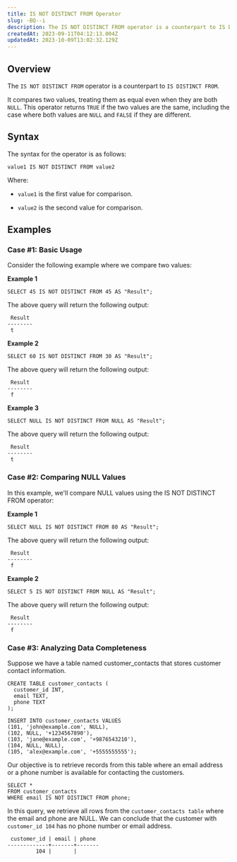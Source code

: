 ```yaml
---
title: IS NOT DISTINCT FROM Operator
slug: -BQ--i
description: The IS NOT DISTINCT FROM operator is a counterpart to IS DISTINCT FROM. It compares two values, treating them as equal even when they are both NULL.
createdAt: 2023-09-11T04:12:13.004Z
updatedAt: 2023-10-09T13:02:32.129Z
---
```


## **Overview**

The `IS NOT DISTINCT FROM` operator is a counterpart to `IS DISTINCT FROM`.&#x20;

It compares two values, treating them as equal even when they are both `NULL`. This operator returns `TRUE` if the two values are the same, including the case where both values are `NULL` and `FALSE` if they are different.

## **Syntax**

The syntax for the operator is as follows:

```pgsql
value1 IS NOT DISTINCT FROM value2
```

Where:

*   `value1` is the first value for comparison.

*   `value2` is the second value for comparison.

## **Examples**

### Case #1: Basic Usage

Consider the following example where we compare two values:

**Example 1**

```pgsql
SELECT 45 IS NOT DISTINCT FROM 45 AS "Result";  
```

The above query will return the following output:

```pgsql
 Result 
--------
 t
```

**Example 2**

```pgsql
SELECT 60 IS NOT DISTINCT FROM 30 AS "Result";    
```

The above query will return the following output:

```pgsql
 Result 
--------
 f
```

**Example 3**

```pgsql
SELECT NULL IS NOT DISTINCT FROM NULL AS "Result";
```

The above query will return the following output:

```pgsql
 Result 
--------
 t
```

### Case #2: Comparing NULL Values

In this example, we'll compare NULL values using the IS NOT DISTINCT FROM operator:

**Example 1**

```pgsql
SELECT NULL IS NOT DISTINCT FROM 80 AS "Result";   
```

The above query will return the following output:

```pgsql
 Result 
--------
 f
```

**Example 2**

```pgsql
SELECT 5 IS NOT DISTINCT FROM NULL AS "Result";
```

The above query will return the following output:

```pgsql
 Result 
--------
 f
```

### Case #3: Analyzing Data Completeness

Suppose we have a table named customer\_contacts that stores customer contact information.&#x20;

```pgsql
CREATE TABLE customer_contacts (
  customer_id INT,
  email TEXT,
  phone TEXT
);

INSERT INTO customer_contacts VALUES
(101, 'john@example.com', NULL),
(102, NULL, '+1234567890'),
(103, 'jane@example.com', '+9876543210'),
(104, NULL, NULL),
(105, 'alex@example.com', '+5555555555');
```

Our objective is to retrieve records from this table where an email address or a phone number is available for contacting the customers.

```pgsql
SELECT *
FROM customer_contacts
WHERE email IS NOT DISTINCT FROM phone;
```

In this query, we retrieve all rows from the `customer_contacts table` where the email and phone are NULL. We can conclude that the customer with `customer_id 104` has no phone number or email address.

```pgsql
 customer_id | email | phone 
-------------+-------+-------
         104 |       | 
```

